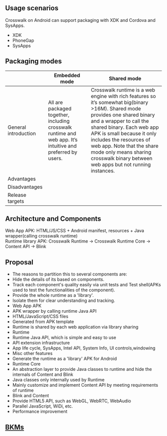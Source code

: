 ## Usage scenarios
Crosswalk on Android can support packaging with XDK and Cordova and SysApps.
 * XDK
 * PhoneGap
 * SysApps

## Packaging modes
| | Embedded mode | Shared mode |
-------------|--------------------|------------------
| General introduction | All are packaged together, including crosswalk runtime and web app. It’s intuitive and preferred by users.  | Crosswalk runtime is a web engine with rich features so it’s somewhat big(binary >16M). Shared mode provides one shared binary and a wrapper to call the shared binary. Each web app APK is small because it only includes the resources of web app. Note that the share mode only means sharing crosswalk binary between web apps but not running instances. |
| Advantages | | |
| Disadvantages | | |
| Release targets | | |
## Architecture and Components
Web App APK: HTML/JS/CSS + Android manifest, resources + Java wrapper(calling crosswalk runtime)  
Runtime library APK: Crosswalk Runtime -> Crosswalk Runtime Core -> Content API -> Blink  
  
## Proposal
 * The reasons to partition this to several components are:
  * Hide the details of its based on components.
  * Track each component's quality easily via unit tests and Test shell(APKs used to test the functionalities of the component).
  * Provide the whole runtime as a 'library'.
  * Isolate them for clear understanding and tracking.
 * Web App APK
  * APK wrapper by calling runtime Java API
  * HTML/JavaScript/CSS files
  * Generated from APK template
  * Runtime is shared by each web application via library sharing
 * Runtime
  * Runtime Java API, which is simple and easy to use
  * API extension infrastructure
  * App life cycle, SysApps, Intel API, System Info, UI controls,windowing
  * Misc other features
  * Generate the runtime as a 'library' APK for Android
 * Runtime Core
  * An abstraction layer to provide Java classes to runtime and hide the internals of Content and Blink
  * Java classes only internally used by Runtime
  * Mainly customize and implement Content API by meeting requirements of runtime
 * Blink and Content
  * Provide HTML5 API, such as WebGL, WebRTC, WebAudio
  * Parallel JavaScript, WiDi, etc.
  * Performance improvement

## [BKMs](Android-BKM)
   